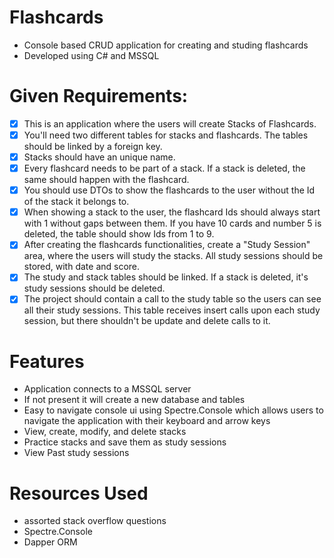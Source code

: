 # Flashcards
- Console based CRUD application for creating and studing flashcards
- Developed using C# and MSSQL

# Given Requirements:
- [x]  This is an application where the users will create Stacks of Flashcards.
- [x]  You'll need two different tables for stacks and flashcards. The tables should be linked by a foreign key.
- [x]  Stacks should have an unique name.
- [x]  Every flashcard needs to be part of a stack. If a stack is deleted, the same should happen with the flashcard.
- [x]  You should use DTOs to show the flashcards to the user without the Id of the stack it belongs to.
- [x]  When showing a stack to the user, the flashcard Ids should always start with 1 without gaps between them. If you have 10 cards and number 5 is deleted, the table should show Ids from 1 to 9.
- [x]  After creating the flashcards functionalities, create a "Study Session" area, where the users will study the stacks. All study sessions should be stored, with date and score.
- [x]  The study and stack tables should be linked. If a stack is deleted, it's study sessions should be deleted.
- [x]  The project should contain a call to the study table so the users can see all their study sessions. This table receives insert calls upon each study session, but there shouldn't be update and delete calls to it.

# Features
* Application connects to a MSSQL server
* If not present it will create a new database and tables
* Easy to navigate console ui using Spectre.Console which allows users to navigate the application with their keyboard and arrow keys
* View, create, modify, and delete stacks
* Practice stacks and save them as study sessions
* View Past study sessions

# Resources Used
* assorted stack overflow questions
* Spectre.Console
* Dapper ORM
